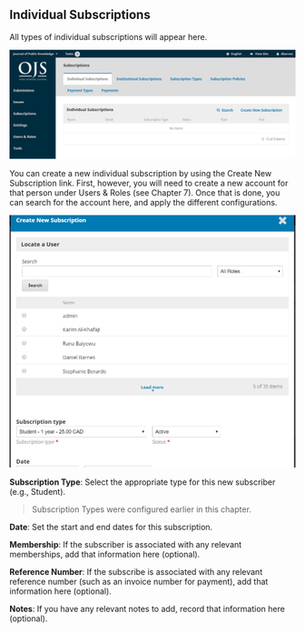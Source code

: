 ## Individual Subscriptions

All types of individual subscriptions will appear here.

![](/assets/learning-ojs3.1-jm-subscriptions-indiv.PNG)

You can create a new individual subscription by using the Create New Subscription link. First, however, you will need to create a new account for that person under Users & Roles \(see Chapter 7\). Once that is done, you can search for the account here, and apply the different configurations.

![](/assets/learning-ojs3.1-jm-subscriptions-indiv-create.PNG)

**Subscription Type**: Select the appropriate type for this new subscriber \(e.g., Student\).

> Subscription Types were configured earlier in this chapter.

**Date**: Set the start and end dates for this subscription.

**Membership**: If the subscriber is associated with any relevant memberships, add that information here \(optional\).

**Reference Number**: If the subscribe is associated with any relevant reference number \(such as an invoice number for payment\), add that information here \(optional\).

**Notes**: If you have any relevant notes to add, record that information here \(optional\).





